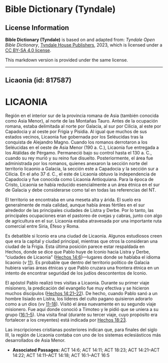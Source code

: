 # Bible Dictionary (Tyndale)

## License Information

**Bible Dictionary (Tyndale)** is based on and adapted from: _Tyndale Open Bible Dictionary_, [Tyndale House Publishers](https://tyndaleopenresources.com/), 2023, which is licensed under a [CC BY-SA 4.0 license](https://creativecommons.org/licenses/by-sa/4.0/legalcode.en).

This markdown version is provided under the same license.



--------------------------------

## Licaonia (id: 817587)

LICAONIA
========

Región en el interior sur de la provincia romana de Asia (también conocida como Asia Menor), al norte de las Montañas Tauro. Antes de la ocupación romana, estaba delimitada al norte por Galacia, al sur por Cilicia, al este por Capadocia y al oeste por Frigia y Pisidia. Al igual que muchos de sus estados vecinos, Licaonia fue gobernada por los Seléucidas tras la conquista de Alejandro Magno. Cuando los romanos derrotaron a los Seléucidas en el oeste de Asia Menor (190 a. C.), Licaonia fue entregada a los Atálidas de Pérgamo. Permaneció bajo su control hasta el 130 a. C., cuando su rey murió y su reino fue disuelto. Posteriormente, el área fue administrada por los romanos, quienes anexaron la sección norte del territorio licaonio a Galacia, la sección este a Capadocia y la sección sur a Cilicia. En el año 37 d. C., el este de Licaonia obtuvo la independencia de Capadocia y fue conocida como Licaonia Antioquiana. Para la época de Cristo, Licaonia se había reducido esencialmente a un área étnica en el sur de Galacia y debe considerarse como tal en todas las referencias del NT.

El territorio se encontraba en una meseta alta y árida. El suelo era generalmente de mala calidad, aunque había áreas fértiles en el sur alrededor de las principales ciudades de Listra y Derbe. Por lo tanto, las principales ocupaciones eran el pastoreo de ovejas y cabras, junto con algo de agricultura en el sur. Licaonia estaba atravesada por una importante ruta comercial entre Siria, Éfeso y Roma.

Es debatible si Iconio era una ciudad de Licaonia. Algunos estudiosos creen que era la capital y ciudad principal, mientras que otros la consideran una ciudad de la Frigia. Esta última posición parece estar respaldada en Hechos, donde se dice que Pablo huye de Iconio hacia Listra y Derbe, “ciudades de Licaonia” ([Hechos 14:6](https://ref.ly/Acts14:6))—lugares donde se hablaba el idioma licaonio (v [11](https://ref.ly/Acts14:11)). Es probable que dentro del territorio político de Galacia hubiera varias áreas étnicas y que Pablo cruzara una frontera étnica en un intento de encontrar seguridad de los judíos descontentos de Iconio.

El apóstol Pablo realizó tres visitas a Licaonia. Durante su primer viaje misionero, la predicación del evangelio fue muy efectiva y se hicieron muchos discípulos ([Hechos 14:21–22](https://ref.ly/Acts14:21-Acts14:22)). De hecho, cuando Pablo sanó a un hombre lisiado en Listra, los líderes del culto pagano quisieron adorarlo como a un dios (vv [11–18](https://ref.ly/Acts14:11-Acts14:18)). Visitó el área nuevamente en su segundo viaje misionero. Fue aquí donde conoció a Timoteo y le pidió que se uniera a su grupo ([16:1–5](https://ref.ly/Acts16:1-Acts16:5)). Una visita final (durante su tercer viaje, cuyo propósito era fortalecer a los creyentes) está indicada por [Hechos 18:23](https://ref.ly/Acts18:23).

Las inscripciones cristianas posteriores indican que, para finales del siglo III, la región de Licaonia contaba con uno de los sistemas eclesiásticos más desarrollados de Asia Menor.

* **Associated Passages:** ACT 14:6; ACT 14:11; ACT 18:23; ACT 14:21–ACT 14:22; ACT 14:11–ACT 14:18; ACT 16:1–ACT 16:5

